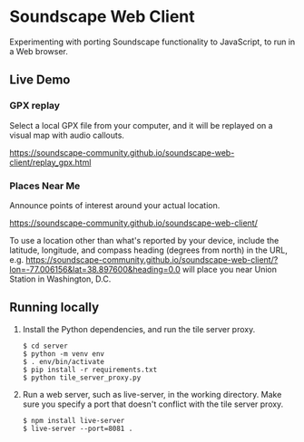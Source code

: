 # Soundscape Web Client

Experimenting with porting Soundscape functionality to JavaScript, to run in a Web browser.

## Live Demo

### GPX replay
Select a local GPX file from your computer, and it will be replayed on a visual map with audio callouts.

https://soundscape-community.github.io/soundscape-web-client/replay_gpx.html

### Places Near Me
Announce points of interest around your actual location.

https://soundscape-community.github.io/soundscape-web-client/

To use a location other than what's reported by your device, include the latitude, longitude, and compass heading (degrees from north) in the URL, e.g. https://soundscape-community.github.io/soundscape-web-client/?lon=-77.006156&lat=38.897600&heading=0.0 will place you near Union Station in Washington, D.C.

## Running locally

1. Install the Python dependencies, and run the tile server proxy.
    ```
    $ cd server
    $ python -m venv env
    $ . env/bin/activate
    $ pip install -r requirements.txt
    $ python tile_server_proxy.py
    ```
2. Run a web server, such as live-server, in the working directory. Make sure you specify a port that doesn't conflict with the tile server proxy.
    ```
    $ npm install live-server
    $ live-server --port=8081 .
    ```
